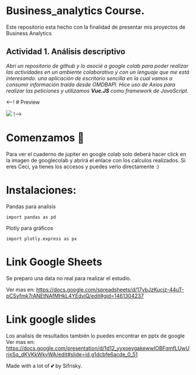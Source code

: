 # Business_analytics Course. 
Este repositorio esta hecho con la finalidad de presentar mis proyectos de Business Analytics

## Actividad 1. Análisis descriptivo

_Abrí un repositorio de github y lo asocié a google colab para poder realizar las actividades en un ambiente colaborativo y con un lenguaje que me está interesando. 
una aplicación de escritorio sencilla en la cual vamos a consumir información traída desde OMDBAPI._
_Hice uso de Axios para realizar las peticiones y utilizamos **Vue.JS** como framework de JavaScript._


<--! # Preview

 ![](docs/screenshot.jpeg) !-->

# Comenzamos 🚀


Para ver el cuaderno de jupiter en google colab solo deberá hacer click en la imagen de googlecolab y abrirá el enlace con los calculos realizados.
Si eres Ceci, ya tienes los accesos y puedes verlo directamente :)

# Instalaciones:

Pandas para analisis 

```
import pandas as pd
```

Plotly para gráficos

```
import plotly.express as px
```

# Link Google Sheets
Se preparo una data no real para realizar el estudio.

Ver mas en: https://docs.google.com/spreadsheets/d/17vbJzKucjz-44uT-pCSyfmk7rANEtNAfMHkL4YEdyiQ/edit#gid=1461304237


# Link google slides
Los analisis de resultados también lo puedes encontrar en pptx de google
Ver mas en: https://docs.google.com/presentation/d/1d12_yyxoevgakewwIOBFqmfLUwUrixSq_dKVKkWkvWA/edit#slide=id.g1dcbfe6acde_0_51


Made with a lot of 💕 by Sifrisky.
